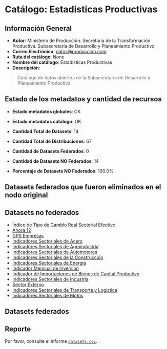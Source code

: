 
# Catálogo: Estadisticas Productivas

## Información General

- **Autor**: Ministerio de Producción. Secretaría de la Transformación Productiva. Subsecretaría de Desarrollo y Planeamiento Productivo
- **Correo Electrónico**: datos@produccion.com
- **Ruta del catálogo**: None
- **Nombre del catálogo**: Estadisticas Productivas
- **Descripción**:

> Catálogo de datos abiertos de la Subsecretaría de Desarrollo y Planeamiento Productivo

## Estado de los metadatos y cantidad de recursos

- **Estado metadatos globales**: OK
- **Estado metadatos catálogo**: OK
- **Cantidad Total de Datasets**: 14
- **Cantidad Total de Distribuciones**: 67

- **Cantidad de Datasets Federados**: 0
- **Cantidad de Datasets NO Federados**: 14
- **Porcentaje de Datasets NO Federados**: 100.0%

## Datasets federados que fueron eliminados en el nodo original



## Datasets no federados

- [Índice de Tipo de Cambio Real Sectorial Efectivo](http://estadisticas.produccion.gob.ar/)
- [Ahora 12](http://estadisticas.produccion.gob.ar/)
- [GPS Empresas](http://estadisticas.produccion.gob.ar/)
- [Indicadores Sectoriales de Acero](http://estadisticas.produccion.gob.ar/)
- [Indicadores Sectoriales de Agroindustria](http://estadisticas.produccion.gob.ar/)
- [Indicadores Sectoriales de Automotores](http://estadisticas.produccion.gob.ar/)
- [Indicadores Sectoriales de la Construcción](http://estadisticas.produccion.gob.ar/)
- [Indicadores Sectoriales de Energía](http://estadisticas.produccion.gob.ar/)
- [Indicador Mensual de Inversión](http://estadisticas.produccion.gob.ar/)
- [Indicador de Importaciones de Bienes de Capital Productivo](http://estadisticas.produccion.gob.ar/)
- [Indicadores Sectoriales de Industria](http://estadisticas.produccion.gob.ar/)
- [Sector Externo](http://estadisticas.produccion.gob.ar/)
- [Indicadores Sectoriales de Transporte y Logística](http://estadisticas.produccion.gob.ar/)
- [Indicadores Sectoriales de Motos](http://estadisticas.produccion.gob.ar/)

## Datasets federados



## Reporte

Por favor, consulte el informe [`datasets.csv`](datasets.csv).
